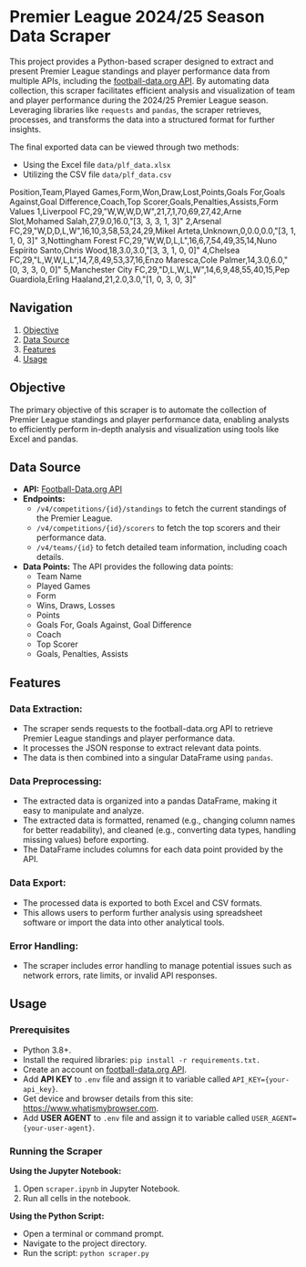 # Premier League 2024/25 Season Data Scraper

This project provides a Python-based scraper designed to extract and present Premier League standings and player performance data from multiple APIs, including the [football-data.org API](https://www.football-data.org/documentation/quickstart). By automating data collection, this scraper facilitates efficient analysis and visualization of team and player performance during the 2024/25 Premier League season. Leveraging libraries like `requests` and `pandas`, the scraper retrieves, processes, and transforms the data into a structured format for further insights. 

The final exported data can be viewed through two methods:
- Using the Excel file `data/plf_data.xlsx`
- Utilizing the CSV file `data/plf_data.csv`

Position,Team,Played Games,Form,Won,Draw,Lost,Points,Goals For,Goals Against,Goal Difference,Coach,Top Scorer,Goals,Penalties,Assists,Form Values
1,Liverpool FC,29,"W,W,W,D,W",21,7,1,70,69,27,42,Arne Slot,Mohamed Salah,27,9.0,16.0,"[3, 3, 3, 1, 3]"
2,Arsenal FC,29,"W,D,D,L,W",16,10,3,58,53,24,29,Mikel Arteta,Unknown,0,0.0,0.0,"[3, 1, 1, 0, 3]"
3,Nottingham Forest FC,29,"W,W,D,L,L",16,6,7,54,49,35,14,Nuno Espírito Santo,Chris Wood,18,3.0,3.0,"[3, 3, 1, 0, 0]"
4,Chelsea FC,29,"L,W,W,L,L",14,7,8,49,53,37,16,Enzo Maresca,Cole Palmer,14,3.0,6.0,"[0, 3, 3, 0, 0]"
5,Manchester City FC,29,"D,L,W,L,W",14,6,9,48,55,40,15,Pep Guardiola,Erling Haaland,21,2.0,3.0,"[1, 0, 3, 0, 3]"

## Navigation
1. [Objective](#objective)
2. [Data Source](#data-source)
3. [Features](#features)
4. [Usage](#usage)

## Objective
The primary objective of this scraper is to automate the collection of Premier League standings and player performance data, enabling analysts to efficiently perform in-depth analysis and visualization using tools like Excel and pandas.

## Data Source
- **API:** [Football-Data.org API](https://www.football-data.org/documentation/quickstart)
- **Endpoints:**
    - `/v4/competitions/{id}/standings` to fetch the current standings of the Premier League.
    - `/v4/competitions/{id}/scorers` to fetch the top scorers and their performance data.
    - `/v4/teams/{id}` to fetch detailed team information, including coach details.
- **Data Points:** The API provides the following data points:
    - Team Name
    - Played Games
    - Form
    - Wins, Draws, Losses
    - Points
    - Goals For, Goals Against, Goal Difference
    - Coach
    - Top Scorer
    - Goals, Penalties, Assists

## Features
### Data Extraction:
- The scraper sends requests to the football-data.org API to retrieve Premier League standings and player performance data.
- It processes the JSON response to extract relevant data points.
- The data is then combined into a singular DataFrame using `pandas`.

### Data Preprocessing:
- The extracted data is organized into a pandas DataFrame, making it easy to manipulate and analyze.
- The extracted data is formatted, renamed (e.g., changing column names for better readability), and cleaned (e.g., converting data types, handling missing values) before exporting.
- The DataFrame includes columns for each data point provided by the API.

### Data Export:
- The processed data is exported to both Excel and CSV formats.
- This allows users to perform further analysis using spreadsheet software or import the data into other analytical tools.

### Error Handling:
- The scraper includes error handling to manage potential issues such as network errors, rate limits, or invalid API responses.

## Usage
### Prerequisites
- Python 3.8+.
- Install the required libraries: `pip install -r requirements.txt.`
- Create an account on [football-data.org API](https://www.football-data.org/documentation/quickstart).
- Add **API KEY** to `.env` file and assign it to variable called `API_KEY={your-api_key}`.
- Get device and browser details from this site: https://www.whatismybrowser.com.
- Add **USER AGENT** to `.env` file and assign it to variable called `USER_AGENT={your-user-agent}`.

### Running the Scraper

**Using the Jupyter Notebook:**
1. Open `scraper.ipynb` in Jupyter Notebook.
2. Run all cells in the notebook.

**Using the Python Script:**
- Open a terminal or command prompt.
- Navigate to the project directory.
- Run the script: `python scraper.py`
